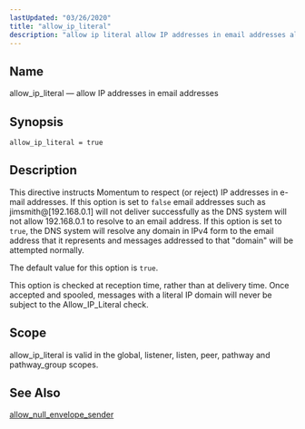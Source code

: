 ```yaml
---
lastUpdated: "03/26/2020"
title: "allow_ip_literal"
description: "allow ip literal allow IP addresses in email addresses allow ip literal true This directive instructs Momentum to respect or reject IP addresses in e mail addresses If this option is set to false email addresses such as jimsmith 192 168 0 1 will not deliver successfully as the DNS..."
---
```


<a name="conf.ref.allow_ip_literal"></a> 
## Name

allow_ip_literal — allow IP addresses in email addresses

## Synopsis

`allow_ip_literal = true`

<a name="idp7455376"></a> 
## Description

This directive instructs Momentum to respect (or reject) IP addresses in e-mail addresses. If this option is set to `false` email addresses such as jimsmith@[192.168.0.1] will not deliver successfully as the DNS system will not allow 192.168.0.1 to resolve to an email address. If this option is set to `true`, the DNS system will resolve any domain in IPv4 form to the email address that it represents and messages addressed to that "domain" will be attempted normally.

The default value for this option is `true`.

This option is checked at reception time, rather than at delivery time. Once accepted and spooled, messages with a literal IP domain will never be subject to the Allow_IP_Literal check.

<a name="idp7460112"></a> 
## Scope

allow_ip_literal is valid in the global, listener, listen, peer, pathway and pathway_group scopes.

<a name="idp7461808"></a> 
## See Also

[allow_null_envelope_sender](/momentum/3/3-reference/3-reference-conf-ref-allow-null-envelope-sender)